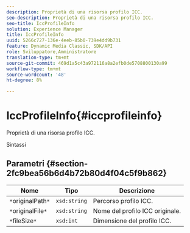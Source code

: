 ```yaml
---
description: Proprietà di una risorsa profilo ICC.
seo-description: Proprietà di una risorsa profilo ICC.
seo-title: IccProfileInfo
solution: Experience Manager
title: IccProfileInfo
uuid: 5266c727-136e-4eeb-85b0-739e4dd9b731
feature: Dynamic Media Classic, SDK/API
role: Sviluppatore,Amministratore
translation-type: tm+mt
source-git-commit: 469d1a5c43a972116a8a2efb0de5708800130a99
workflow-type: tm+mt
source-wordcount: '48'
ht-degree: 8%

---
```



# IccProfileInfo{#iccprofileinfo}

Proprietà di una risorsa profilo ICC.

Sintassi

## Parametri {#section-2fc9bea56b6d4b72b80d4f04c5f9b862}

| Nome | Tipo | Descrizione |
|---|---|---|
| `*`originalPath`*` | `xsd:string` | Percorso profilo ICC. |
| `*`originalFile`*` | `xsd:string` | Nome del profilo ICC originale. |
| `*`fileSize`*` | `xsd:int` | Dimensione del profilo ICC. |

